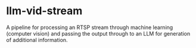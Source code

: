 # llm-vid-stream

A pipeline for processing an RTSP stream through machine learning (computer vision) and passing the output through to an LLM for generation of additional information.
